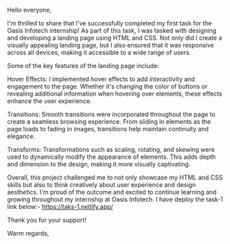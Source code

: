 Hello everyone,

I'm thrilled to share that I've successfully completed my first task for the Oasis Infotech internship! As part of this task, I was tasked with designing and developing a landing page using HTML and CSS. Not only did I create a visually appealing landing page, but I also ensured that it was responsive across all devices, making it accessible to a wide range of users.

Some of the key features of the landing page include:

Hover Effects: I implemented hover effects to add interactivity and engagement to the page. Whether it's changing the color of buttons or revealing additional information when hovering over elements, these effects enhance the user experience.

Transitions: Smooth transitions were incorporated throughout the page to create a seamless browsing experience. From sliding in elements as the page loads to fading in images, transitions help maintain continuity and elegance.

Transforms: Transformations such as scaling, rotating, and skewing were used to dynamically modify the appearance of elements. This adds depth and dimension to the design, making it more visually captivating.

Overall, this project challenged me to not only showcase my HTML and CSS skills but also to think creatively about user experience and design aesthetics. I'm proud of the outcome and excited to continue learning and growing throughout my internship at Oasis Infotech.
I have deploy the task-1
link below:-
https://taks-1.netlify.app/

Thank you for your support!

Warm regards,
